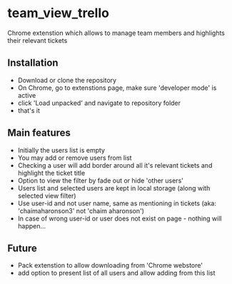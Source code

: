 # team_view_trello
Chrome extenstion which allows to manage team members and highlights their relevant tickets
## Installation
- Download or clone the repository
- On Chrome, go to extenstions page, make sure 'developer mode' is active
- click 'Load unpacked' and navigate to repository folder
- that's it

## Main features
- Initially the users list is empty
- You may add or remove users from list
- Checking a user will add border around all it's relevant tickets and highlight the ticket title
- Option to view the filter by fade out or hide 'other users' 
- Users list and selected users are kept in local storage (along with selected view filter)
- Use user-id and not user name, same as mentioning in tickets (aka: 'chaimaharonson3' not 'chaim aharonson')
- In case of wrong user-id or user does not exist on page - nothing will happen...
## Future
  - Pack extenstion to allow downloading from 'Chrome webstore'
  - add option to present list of all users and allow adding from this list
